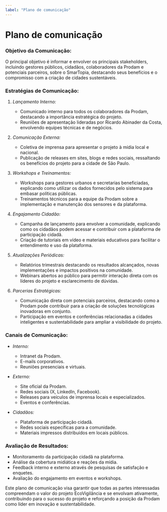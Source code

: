 ```yaml
---
label: "Plano de comunicação"
---
```


# Plano de comunicação

### Objetivo da Comunicação:
O principal objetivo é informar e envolver os principais stakeholders, incluindo gestores públicos, cidadãos, colaboradores da Prodam e potenciais parceiros, sobre o SmarTopia, destacando seus benefícios e o compromisso com a criação de cidades sustentáveis.

### Estratégias de Comunicação:

1. *Lançamento Interno:*
   - Comunicado interno para todos os colaboradores da Prodam, destacando a importância estratégica do projeto.
   - Reuniões de apresentação lideradas por Ricardo Abinader da Costa, envolvendo equipes técnicas e de negócios.

2. *Comunicação Externa:*
   - Coletiva de imprensa para apresentar o projeto à mídia local e nacional.
   - Publicação de releases em sites, blogs e redes sociais, ressaltando os benefícios do projeto para a cidade de São Paulo.

3. *Workshops e Treinamentos:*
   - Workshops para gestores urbanos e secretarias beneficiadas, explicando como utilizar os dados fornecidos pelo sistema para embasar políticas públicas.
   - Treinamentos técnicos para a equipe da Prodam sobre a implementação e manutenção dos sensores e da plataforma.

4. *Engajamento Cidadão:*
   - Campanha de lançamento para envolver a comunidade, explicando como os cidadãos podem acessar e contribuir com a plataforma de participação cidadã.
   - Criação de tutoriais em vídeo e materiais educativos para facilitar o entendimento e uso da plataforma.

5. *Atualizações Periódicas:*
   - Relatórios trimestrais destacando os resultados alcançados, novas implementações e impactos positivos na comunidade.
   - Webinars abertos ao público para permitir interação direta com os líderes do projeto e esclarecimento de dúvidas.

6. *Parcerias Estratégicas:*
   - Comunicação direta com potenciais parceiros, destacando como a Prodam pode contribuir para a criação de soluções tecnológicas inovadoras em conjunto.
   - Participação em eventos e conferências relacionadas a cidades inteligentes e sustentabilidade para ampliar a visibilidade do projeto.

### Canais de Comunicação:
- *Interno:*
  - Intranet da Prodam.
  - E-mails corporativos.
  - Reuniões presenciais e virtuais.

- *Externo:*
  - Site oficial da Prodam.
  - Redes sociais (X, LinkedIn, Facebook).
  - Releases para veículos de imprensa locais e especializados.
  - Eventos e conferências.

- *Cidadãos:*
  - Plataforma de participação cidadã.
  - Redes sociais específicas para a comunidade.
  - Materiais impressos distribuídos em locais públicos.

### Avaliação de Resultados:
- Monitoramento da participação cidadã na plataforma.
- Análise da cobertura midiática e reações da mídia.
- Feedback interno e externo através de pesquisas de satisfação e enquetes.
- Avaliação do engajamento em eventos e workshops.

Este plano de comunicação visa garantir que todas as partes interessadas compreendam o valor do projeto EcoVigilância e se envolvam ativamente, contribuindo para o sucesso do projeto e reforçando a posição da Prodam como líder em inovação e sustentabilidade.